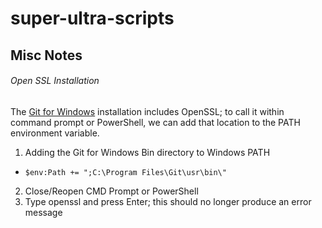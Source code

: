 # super-ultra-scripts
## Misc Notes

###### Open SSL Installation
The [Git for Windows](https://gitforwindows.org/) installation includes OpenSSL; to call it within command prompt or PowerShell, we can add that location to the PATH environment variable. 

1. Adding the Git for Windows Bin directory to Windows PATH
 - `$env:Path += ";C:\Program Files\Git\usr\bin\"`
2. Close/Reopen CMD Prompt or PowerShell
3. Type openssl and press Enter; this should no longer produce an error message